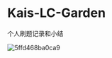 # Kais-LC-Garden
个人刷题记录和小结

![5ffd468ba0ca9](https://github.com/zdong2080/Kais-LC-Garden/assets/85309696/29728137-8ce7-41d5-a859-cbd6225d77e1)
